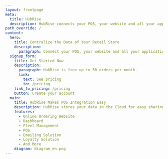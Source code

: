 ```yaml
---
layout: frontpage
meta:
  title: HubRise
  description: HubRise connects your POS, your website and all your applications.
path_override: /
content:
  hero:
    title: Centralize the Data of Your Retail Store
    description:
      paragraph: Connect your POS, your website and all your applications.
  signup_form:
    title: Get Started Now
    description:
      paragraph: HubRise is free up to 50 orders per month.
      link:
        text: See pricing
        to: /pricing
    link_to_pricing: /pricing
    button: Create your account
  main:
    title: HubRise Makes POS Integration Easy
    description: HubRise stores your data in the Cloud for easy sharing between your applications. Your HubRise-compatible applications can be connected in one click and start communicating together instantly.
    features:
      - Online Ordering Website
      - Dashboard
      - Fleet Management
      - POS
      - Emailing Solution
      - Loyalty Solution
      - And More
    diagram: diagram_en.png
---
```

